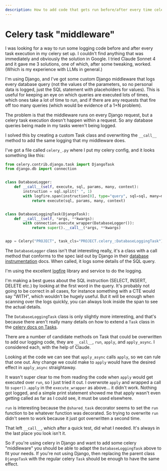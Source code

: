 ```yaml
---
description: How to add code that gets run before/after every time celery executes a Task
---
```


# Celery task "middleware"

I was looking for a way to run some logging code before and after every task execution
in my celery set up. I couldn't find anything that was immediately and obviously the
solution in Google. I tried Claude Sonnet 4 and it gave me 3 solutions, one of which,
after some tweaking, worked. (Which is my experience with LLMs in general.)

I'm using Django, and I've got some custom Django middleware that logs every database
query (not the values of the parameters, so no personal data is logged, just the SQL
statement with placeholders for values). This is useful for keeping an eye on which
queries are executed lots of times, which ones take a lot of time to run, and if there
are any requests that fire off too many queries (which would be evidence of a 1+N
problem).

The problem is that the middleware runs on every Django request, but a celery task
execution doesn't happen within a request. So any database queries being made in my
tasks weren't being logged.

I solved this by creating a custom Task class and overwriting the `__call__` method to
add the same logging that my middleware does.

I've got a file called `celery_.py` where I put my celery config, and it looks something
like this:

```python
from celery.contrib.django.task import DjangoTask
from django.db import connection


class DatabaseLogger:
    def __call__(self, execute, sql, params, many, context):
        instruction = sql.split(" ", 1)
        with logfire.span(instruction[0], type="query", sql=sql, many=many):
            return execute(sql, params, many, context)


class DatabaseLoggingTask(DjangoTask):
    def __call__(self, *args, **kwargs):
        with connection.execute_wrapper(DatabaseLogger()):
            return super().__call__(*args, **kwargs)


app = Celery("PROJECT", task_cls="PROJECT.celery_:DatabaseLoggingTask")
```

The `DatabaseLogger` class isn't that interesting really, it's a class with a call
method that conforms to the spec laid out by Django in their
[database instrumentation](https://docs.djangoproject.com/en/5.2/topics/db/instrumentation/)
docs. When called, it logs some details of the SQL query.

I'm using the excellent [logfire](https://logfire.dev/) library and service to do the
logging.

I'm making a best guess about the SQL instruction (SELECT, INSERT, DELETE etc.) by
looking at the first word in the query. It's probably not going to be correct in all
cases, for instance something with a CTE would say "WITH", which wouldn't be hugely
useful. But it will be enough when scanning over the logs quickly, you can always look
inside the span to see the actual details.

The `DatabaseLoggingTask` class is only slightly more interesting, and that's because
there aren't really many details on how to extend a `Task` class in the
[celery docs on Tasks](https://docs.celeryq.dev/en/stable/userguide/tasks.html#custom-task-classes).

There are a number of candidate methods on Task that could be overwritten to add our
logging code, they are `__call__`, `run`, `apply`, and `apply_async`. I considered each,
with the help of Claude.

Looking at the code we can see that `apply_async` calls `apply`, so we can rule that one
out. Any change we could make to `apply` would have the desired effect in `apply_async`
straightaway.

It wasn't super clear to me from reading the code when `apply` would get executed over
`run`, so I just tried it out. I overwrote `apply` and wrapped a call to `super().apply`
in the `execute_wrapper` as above... it didn't work. Nothing got logged, and a simple
print statement showed me that apply wasn't even getting called as far as I could see,
it must be used elsewhere.

`run` is interesting because the `@shared_task` decorator seems to set the `run`
function to be whatever function was decorated. So trying to overwrite `run` didn't seem
to work because it just got overwritten a second time.

That left `__call__`, which after a quick test, did what I needed. It's always in the
last place you look isn't it.

So if you're using celery in Django and want to add some celery "middleware" you should
be able to adapt the `DatabaseLoggingTask` above to fit your needs. If you're not using
Django, then replacing the parent class `DjangoTask` with the regular celery `Task`
should be enough to have the same effect.
